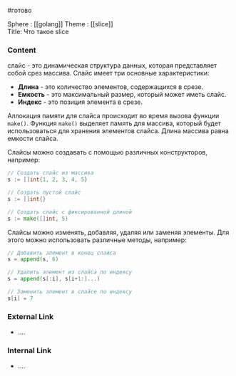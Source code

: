 #готово 

Sphere : [[golang]]
Theme : [[slice]]  
Title: Что такое slice

### Content

слайс - это динамическая структура данных, которая представляет собой срез массива. Слайс имеет три основные характеристики:

- **Длина** - это количество элементов, содержащихся в срезе.
- **Емкость** - это максимальный размер, который может иметь слайс.
- **Индекс** - это позиция элемента в срезе.

Аллокация памяти для слайса происходит во время вызова функции `make()`. Функция `make()` выделяет память для массива, который будет использоваться для хранения элементов слайса. Длина массива равна емкости слайса.

Слайсы можно создавать с помощью различных конструкторов, например:

```go
// Создать слайс из массива
s := []int{1, 2, 3, 4, 5}

// Создать пустой слайс
s := []int{}

// Создать слайс с фиксированной длиной
s := make([]int, 5)

```

Слайсы можно изменять, добавляя, удаляя или заменяя элементы. Для этого можно использовать различные методы, например:

```go
// Добавить элемент в конец слайса
s = append(s, 6)

// Удалить элемент из слайса по индексу
s = append(s[:i], s[i+1:]...)

// Заменить элемент в слайсе по индексу
s[i] = 7

```



### External Link

- ....

### Internal Link

- ....